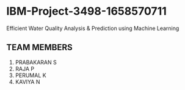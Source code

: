 # IBM-Project-3498-1658570711
Efficient Water Quality Analysis &amp; Prediction using Machine Learning
## TEAM MEMBERS
1. PRABAKARAN S
2. RAJA P
3. PERUMAL K
4. KAVIYA N

